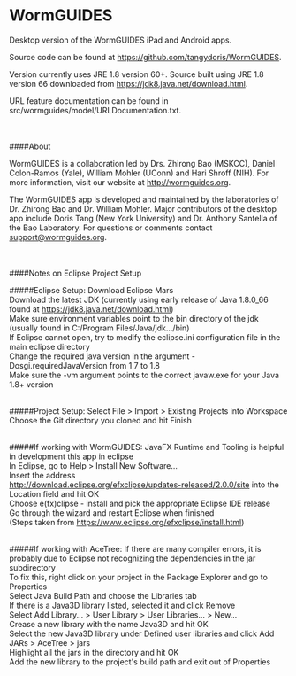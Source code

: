 # WormGUIDES
Desktop version of the WormGUIDES iPad and Android apps.

Source code can be found at https://github.com/tangydoris/WormGUIDES.

Version currently uses JRE 1.8 version 60+. Source built using JRE 1.8 version 66 downloaded from https://jdk8.java.net/download.html.

URL feature documentation can be found in src/wormguides/model/URLDocumentation.txt.
<br><br><br>



####About

WormGUIDES is a collaboration led by Drs. Zhirong Bao (MSKCC), Daniel Colon-Ramos (Yale), William Mohler (UConn) and Hari Shroff (NIH). For more information, visit our website at http://wormguides.org. 

The WormGUIDES app is developed and maintained by the laboratories of Dr. Zhirong Bao and Dr. William Mohler. Major contributors of the desktop app include Doris Tang (New York University) and Dr. Anthony Santella of the Bao Laboratory. For questions or comments contact support@wormguides.org.
<br><br><br>



####Notes on Eclipse Project Setup

#####Eclipse Setup:
Download Eclipse Mars<br>
Download the latest JDK (currently using early release of Java 1.8.0_66 found at https://jdk8.java.net/download.html)<br>
Make sure environment variables point to the bin directory of the jdk (usually found in C:/Program Files/Java/jdk.../bin)<br>
If Eclipse cannot open, try to modify the eclipse.ini configuration file in the main eclipse directory<br>
Change the required java version in the argument -Dosgi.requiredJavaVersion from 1.7 to 1.8<br>
Make sure the -vm argument points to the correct javaw.exe for your Java 1.8+ version<br><br>

#####Project Setup:
Select File > Import > Existing Projects into Workspace<br>
Choose the Git directory you cloned and hit Finish<br><br>


#####If working with WormGUIDES:
JavaFX Runtime and Tooling is helpful in development this app in eclipse<br>
In Eclipse, go to Help > Install New Software...<br>
Insert the address<br> http://download.eclipse.org/efxclipse/updates-released/2.0.0/site into the Location field and hit OK<br>
Choose e(fx)clipse - install and pick the appropriate Eclipse IDE release<br>
Go through the wizard and restart Eclipse when finished<br>
(Steps taken from https://www.eclipse.org/efxclipse/install.html)<br><br>


#####If working with AceTree:
If there are many compiler errors, it is probably due to Eclipse not recognizing the dependencies in the jar subdirectory<br>
To fix this, right click on your project in the Package Explorer and go to Properties<br>
Select Java Build Path and choose the Libraries tab<br>
If there is a Java3D library listed, selected it and click Remove<br>
Select Add Library... > User Library > User Libraries... > New...<br>
Crease a new library with the name Java3D and hit OK<br>
Select the new Java3D library under Defined user libraries and click Add JARs > AceTree > jars<br>
Highlight all the jars in the directory and hit OK<br>
Add the new library to the project's build path and exit out of Properties<br>
